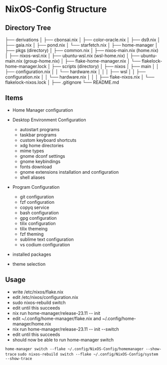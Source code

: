 # NixOS-Config Structure

## Directory Tree
├── derivations
│	├── cbonsai.nix
│	├── color-oracle.nix
│	├── ds9.nix
│	├── gaia.nix
│	├── pond.nix
│	└── starfetch.nix
│
├── home-manager
│	├── pkgs (directory)
│	├── common.nix
│	├── nixos-main.nix (home.nix)
│	├── nixos-wsl.nix
│	├── ubuntu-wsl.nix (wsl-home.nix)
│	├── ubuntu-main.nix (group-home.nix)
│	├── flake-home-manager.nix
│	└── flakelock-home-manager.lock
│
├── scripts (directory)
│
├── nixos
│	├── main
│	│	├── configuration.nix
│	│	└── hardware.nix
│	│
│	├── wsl
│	│	├── configuration.nix
│	│	└── hardware.nix
│	│
│	├── flake-nixos.nix
│	└── flakelock-nixos.lock
│
├── .gitignore
└── README.md

## Items
- Home Manager configuration

- Desktop Environment Configuration
	- autostart programs
	- taskbar programs
	- custom keyboard shortcuts
	- xdg home directories
	- mime types
	- gnome dconf settings
	- gnome keybindings
	- fonts download
	- gnome extensions installation and configuration
	- shell aliases

- Program Configuration
	- git configuration
	- fzf configuration
	- copyq service
	- bash configuration
	- gpg configuration
	- tilix configuration
	- tilix themeing
	- fzf theming
	- sublime text configuration
	- vs codium configuration

- installed packages
- theme selection

## Usage

- write /etc/nixos/flake.nix
- edit /etc/nixos/configuration.nix
- sudo nixos-rebuild switch
- edit until this succeeds
- nix run home-manager/release-23.11 -- init
- edit ~/.config/home-manager/flake.nix and ~/.config/home-manager/home.nix
- nix run home-manager/release-23.11 -- init --switch
- edit until this succeeds
- should now be able to run home-manager switch


`home-manager switch --flake ~/.config/NixOS-Config/homemanager --show-trace`
`sudo nixos-rebuild switch --flake ~/.config/NixOS-Config/system --show-trace`